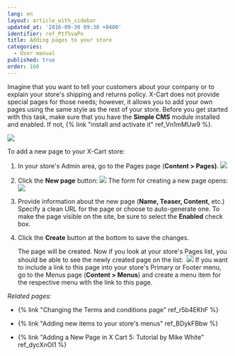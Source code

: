 ```yaml
---
lang: en
layout: article_with_sidebar
updated_at: '2016-09-30 09:38 +0400'
identifier: ref_Ptf5vaPn
title: Adding pages to your store
categories:
  - User manual
published: true
order: 160
---
```



Imagine that you want to tell your customers about your company or to explain your store's shipping and returns policy. X-Cart does not provide special pages for those needs; however, it allows you to add your own pages using the same style as the rest of your store. Before you get started with this task, make sure that you have the **Simple CMS** module installed and enabled. If not, {% link "install and activate it" ref_Vn1mMUw9 %}.

![]({{site.baseurl}}/attachments/6389804/7602616.png)

To add a new page to your X-Cart store:

1.  In your store's Admin area, go to the Pages page (**Content > Pages)**.
    ![]({{site.baseurl}}/attachments/6389804/8716549.png)

2.  Click the **New page** button:
    ![]({{site.baseurl}}/attachments/6389804/8716550.png)
    The form for creating a new page opens:
    ![]({{site.baseurl}}/attachments/6389804/6586462.png)
3.  Provide information about the new page (**Name, Teaser, Content**, etc.)
    Specify a clean URL for the page or choose to auto-generate one. To make the page visible on the site, be sure to select the **Enabled** check box.

4.  Click the **Create** button at the bottom to save the changes.

    The page will be created.
    Now if you look at your store's Pages list, you should be able to see the newly created page on the list: 
    ![]({{site.baseurl}}/attachments/6389804/8716551.png)
    If you want to include a link to this page into your store's Primary or Footer menu, go to the Menus page (**Content > Menus**) and create a menu item for the respective menu with the link to this page.

_Related pages:_

*   {% link "Changing the Terms and conditions page" ref_r5b4EKhF %}
*   {% link "Adding new items to your store's menus" ref_BDykFBbw %}

*   {% link "Adding a New Page in X Cart 5: Tutorial by Mike White" ref_dycXnOI1 %}


